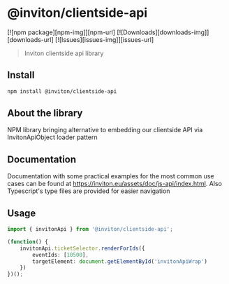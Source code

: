 # @inviton/clientside-api

[![npm package][npm-img]][npm-url]
[![Downloads][downloads-img]][downloads-url]
[![Issues][issues-img]][issues-url]

> Inviton clientside api library

## Install

```bash
npm install @inviton/clientside-api
```

## About the library
NPM library bringing alternative to embedding our clientside API via InvitonApiObject loader pattern

## Documentation
Documentation with some practical examples for the most common use cases can be found at https://inviton.eu/assets/doc/js-api/index.html. Also Typescript's type files are provided for easier navigation

## Usage

```ts
import { invitonApi } from '@inviton/clientside-api';

(function() {
    invitonApi.ticketSelector.renderForIds({
        eventIds: [10500],
        targetElement: document.getElementById('invitonApiWrap')
    })
})();


```
